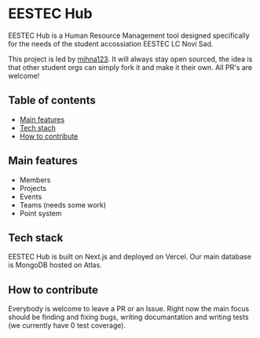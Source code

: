 # EESTEC Hub

EESTEC Hub is a Human Resource Management tool designed specifically for 
the needs of the student accossiation EESTEC LC Novi Sad.

This project is led by [mihna123](https://github.com/mihna123).
It will always stay open sourced, the idea is that other student orgs can simply fork it
and make it their own. All PR's are welcome!

## Table of contents

- [Main features](#main-features)
- [Tech stach](#tech-stack)
- [How to contribute](#how-to-contribute)

## Main features

- Members
- Projects
- Events
- Teams (needs some work)
- Point system

## Tech stack

EESTEC Hub is built on Next.js and deployed on Vercel. Our main database is 
MongoDB hosted on Atlas.

## How to contribute

Everybody is welcome to leave a PR or an Issue. Right now the main focus should
be finding and fixing bugs, writing documantation and writing tests 
(we currently have 0 test coverage). 
